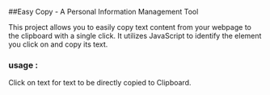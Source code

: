 ##Easy Copy - A Personal Information Management Tool

This project allows you to easily copy text content from your webpage to the clipboard with a single click. It utilizes JavaScript to identify the element you click on and copy its text.
### usage :
Click on text for text to be directly copied to Clipboard. 

